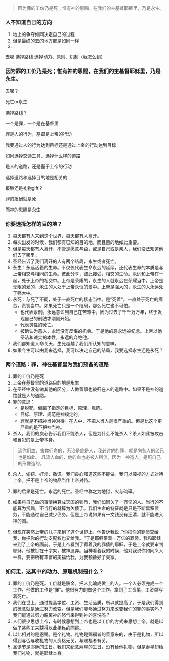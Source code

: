 > 因为罪的工价乃是死；惟有神的恩赐，在我们的主基督耶稣里，乃是永生。

### 人不知道自己的方向

1. 地上的争夺如同决定自己的过程
2. 但是最终的去的地方都是如同一样
3. 

去哪 选择路线 选择动力、原则、机制（我怎么到）

### 因为罪的工价乃是死；惟有神的恩赐，在我们的主基督耶稣里，乃是永生。

去哪？

死亡or永生

选择路线？

一个是罪，一个是在基督里

罪是人的行为，基督是上帝的行动

我要通过人的行为达到目标还是通过上帝的行动达到目标

如同选择交通工具、选择什么样的道路

是人的道路，还是基于上帝的行动

选择道路和选择目的地是相关的



报酬还是礼物gift？

罪的报酬就是死

而神的恩赐是永生



### 你要选择怎样的目的地？

1. 每天都有人来到这个世界，每天都有人离开。
2. 每次出发的时候，我们都有已知的目的地，而且目的地如此重要。
3. 但是每天都有人离开，不管是愿意与否，或是自己或是亲人，我们没法知道他们去了哪里。
4. 圣经告诉了我们离开的人有两个结局，永生或者死亡。
5. 永生：永远活着的生命。不仅仅代表生命永远的延续，还代表生命的本质是与上帝相交与相同的生命。彼此分享，彼此接受，相交的生命。永远和上帝在一起，处于上帝的相交中。上帝是荣耀的，永生的人就永远在荣耀当中。上帝是无限的爱的，永生的人处于上帝永恒的爱中。上帝是强大的，永生的人永远处于强大中。
6. 永死：与死了不同，处于一直死亡的状态当中。是”死着“。一直处于死亡的痛苦，责罚当中。如果死亡只是一个结局，那么死亡也不可怕。
    - 也代表永刑，永远意识到自己在苦难中，因为过去了千千万万年，终于发现自己的刑法才刚刚开始。
    - 代表灵性的死亡。
    - 被确认为恶人，永远没有反悔的机会。于是他的恶永远被纪念。上帝以他圣洁和诚实的本性，永远的弃绝他。
7. 我们都知道人命关天，生死超越了我们所认知的意味。
8. 如果今生可以由我来选择，我可以决定自己的结局，我要选择永生还是永死？

### 两个道路：罪，神在基督里为我们预备的道路

1. 罪的工价乃是死
2. 上帝在基督里的道路目的地是永生
3. 在圣经中没有做其他的区分，人做善事也被归在人的道路中。如果不是神的道路就是人的道路。
4. 罪的意思：
    - 是脱靶。偏离了指定的目标、原理、规范。
    - 目标、原理、规范是神规定的。
    - 罪就是不把神当神对待。在人中，不把人当人是很严重的。但是比这个更严重的是不把神当神。
5. 杀人。我们的良心告诉我们不能杀人，但是为什么不能杀人？杀人如此被攻击和冒犯的是上帝本身。
   
> 流你们血、害你们命的，无论是兽是人，我必讨他的罪，就是向各人的弟兄也是如此。
> 凡流人血的，他的血也必被人所流，因为　神造人，是照自己的形像造的。

6. 杀人、偷窃、奸淫、撒谎。我们良心知道这些不能做。我们以蔑视的方式对待上帝。把不是上帝的物品当作上帝对待。

7. 罪的后果是死亡。永远的死亡。圣经中称之为地狱，火与硫磺。
8. 如果将自己做的事情换算成天国的钱币，我们如同欠了一万亿的人。当行的不能算为赏赐，不当行的就算为欠债了。我们生命的特征就是只是不断累积债务，不能通过自己减少债务。但是上帝说如果有一文钱没有还清，就不能进入神的国。
9. 但现在突然上帝的儿子来到了这个世界上，他告诉我说，”你把你的罪债交给我，你把你的行动支配权也交给我。“于是耶稣带着一万亿的罪债。我和耶稣来到了上帝的面前。于是上帝看到了背着我的罪债的耶稣，于是上帝就要审判耶稣，他被钉在十字架，被神遗弃。当神看着我的时候，他对我说你如同义人一样，要把所有丰富的美福给我，为我预备好了天家。

### 如何走，这其中的动力、原理机制是什么？

1. 罪的工价乃是死。工价就是酬金。把人比喻成做工的人。一个人必须完成一个工作，他做的工作是”罪“。他很努力的做这个工作，拿到了工资单，工资单写着死亡。
2. 我们在世上，通过提高学位、工资、生活品质，所以就提高了。于是我们得到的概念就是通过努力改变。但是我们能够通过努力来改变我们的罪的事实吗？我们能通过努力脱离神的怒气来得到神的喜悦吗？
3. 人们很少思想上帝，有时候思想到上帝也是以工价的方式来思想上帝。就是以做了某些工来获得以此相称的回报。
4. 以此相对的是恩赐。是个礼物。礼物是赐福者的善意来的，由于是礼物，所以得到与否与收礼物的人资格无关，与赐福者有关。
5. 圣诞节是耶稣的生日。我们来纪念寿星的生日，没有给他礼物，但是寿星却给我们礼物，就是耶稣本身。
